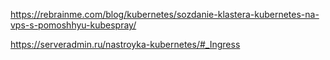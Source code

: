 

https://rebrainme.com/blog/kubernetes/sozdanie-klastera-kubernetes-na-vps-s-pomoshhyu-kubespray/

https://serveradmin.ru/nastroyka-kubernetes/#_Ingress


